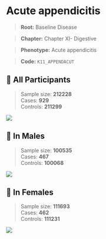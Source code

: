 # Acute appendicitis

> **Root:** Baseline Disease  

> **Chapter:** Chapter XI- Digestive  

> **Phenotype:** Acute appendicitis  

> **Code:** `K11_APPENDACUT`

## 🧪 All Participants  
> Sample size: **212228**  
> Cases: **929**  
> Controls: **211299**
<img src="/Disease/Figures/ALL/Baseline/K11_APPENDACUT.png"/>
<CsvTable src="/Disease/Data/ALL/Baseline/LG_K11_APPENDACUT.csv" label="🔍 View full results" />

## 👨 In Males  
> Sample size: **100535**  
> Cases: **467**  
> Controls: **100068**
<img src="/Disease/Figures/Male/Baseline/K11_APPENDACUT.png"/>
<CsvTable src="/Disease/Data/Male/Baseline/LG_K11_APPENDACUT.csv" label="🔍 View full results" />

## 👩 In Females  
> Sample size: **111693**  
> Cases: **462**  
> Controls: **111231**
<img src="/Disease/Figures/Female/Baseline/K11_APPENDACUT.png"/>
<CsvTable src="/Disease/Data/Female/Baseline/LG_K11_APPENDACUT.csv" label="🔍 View full results" />
